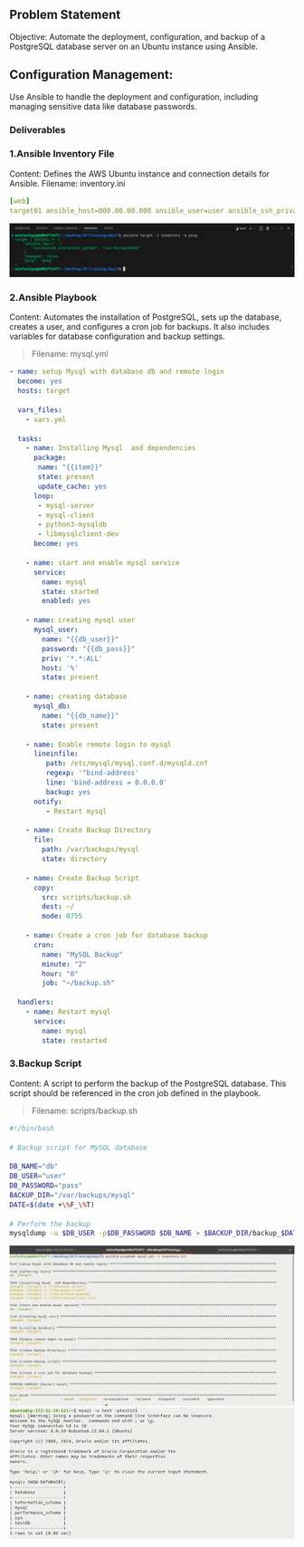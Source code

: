 ## Problem Statement
Objective: Automate the deployment, configuration, and backup of a PostgreSQL database server on an Ubuntu instance using Ansible.
## Configuration Management:
 Use Ansible to handle the deployment and configuration, including managing sensitive data like database passwords.
### Deliverables
### 1.Ansible Inventory File
Content: Defines the AWS Ubuntu instance and connection details for Ansible.
Filename: inventory.ini
```yml
[web]
target01 ansible_host=000.00.00.000 ansible_user=user ansible_ssh_private_key_file=/path/to/key.pem
```
![alt text](<image/Screenshot from 2024-07-31 16-11-05.png>)
### 2.Ansible Playbook

Content: Automates the installation of PostgreSQL, sets up the database, creates a user, and configures a cron job for backups. It also includes variables for database configuration and backup settings.
> Filename: mysql.yml
```yml
- name: setup Mysql with database db and remote login
  become: yes
  hosts: target

  vars_files: 
    - vars.yml

  tasks:
    - name: Installing Mysql  and dependencies
      package:
       name: "{{item}}"
       state: present
       update_cache: yes
      loop:
       - mysql-server
       - mysql-client 
       - python3-mysqldb
       - libmysqlclient-dev
      become: yes

    - name: start and enable mysql service
      service:
        name: mysql
        state: started
        enabled: yes

    - name: creating mysql user
      mysql_user:
        name: "{{db_user}}"
        password: "{{db_pass}}"
        priv: '*.*:ALL'
        host: '%'
        state: present

    - name: creating database
      mysql_db:
        name: "{{db_name}}"
        state: present

    - name: Enable remote login to mysql
      lineinfile:
         path: /etc/mysql/mysql.conf.d/mysqld.cnf
         regexp: '^bind-address'
         line: 'bind-address = 0.0.0.0'
         backup: yes
      notify:
         - Restart mysql 

    - name: Create Backup Directory
      file: 
        path: /var/backups/mysql
        state: directory

    - name: Create Backup Script
      copy:
        src: scripts/backup.sh
        dest: ~/
        mode: 0755

    - name: Create a cron job for database backup
      cron:
        name: "MySQL Backup"
        minute: "2"
        hour: "0"
        job: "~/backup.sh"  

  handlers:
    - name: Restart mysql
      service:
        name: mysql
        state: restarted
```
### 3.Backup Script
Content: A script to perform the backup of the PostgreSQL database. This script should be referenced in the cron job defined in the playbook.
> Filename: scripts/backup.sh
```bash
#!/bin/bash

# Backup script for MySQL database

DB_NAME="db"
DB_USER="user"
DB_PASSWORD="pass"
BACKUP_DIR="/var/backups/mysql"
DATE=$(date +\%F_\%T)

# Perform the backup
mysqldump -u $DB_USER -p$DB_PASSWORD $DB_NAME > $BACKUP_DIR/backup_$DATE.sql

```
![alt text](<image/Screenshot from 2024-08-01 00-38-37.png>)
![alt text](<image/Screenshot from 2024-08-01 00-48-30.png>)